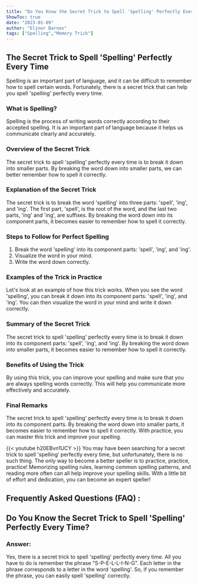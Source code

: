 ```yaml
---
title: "Do You Know the Secret Trick to Spell 'Spelling' Perfectly Every Time?"
ShowToc: true 
date: "2023-01-09"
author: "Elinor Barnes" 
tags: ["Spelling","Memory Trick"]
---
```

## The Secret Trick to Spell 'Spelling' Perfectly Every Time

Spelling is an important part of language, and it can be difficult to remember how to spell certain words. Fortunately, there is a secret trick that can help you spell 'spelling' perfectly every time.

### What is Spelling?

Spelling is the process of writing words correctly according to their accepted spelling. It is an important part of language because it helps us communicate clearly and accurately.

### Overview of the Secret Trick

The secret trick to spell 'spelling' perfectly every time is to break it down into smaller parts. By breaking the word down into smaller parts, we can better remember how to spell it correctly.

### Explanation of the Secret Trick

The secret trick is to break the word 'spelling' into three parts: 'spell', 'ing', and 'ing'. The first part, 'spell', is the root of the word, and the last two parts, 'ing' and 'ing', are suffixes. By breaking the word down into its component parts, it becomes easier to remember how to spell it correctly.

### Steps to Follow for Perfect Spelling

1. Break the word 'spelling' into its component parts: 'spell', 'ing', and 'ing'.
2. Visualize the word in your mind.
3. Write the word down correctly.

### Examples of the Trick in Practice

Let's look at an example of how this trick works. When you see the word 'spelling', you can break it down into its component parts: 'spell', 'ing', and 'ing'. You can then visualize the word in your mind and write it down correctly.

### Summary of the Secret Trick

The secret trick to spell 'spelling' perfectly every time is to break it down into its component parts: 'spell', 'ing', and 'ing'. By breaking the word down into smaller parts, it becomes easier to remember how to spell it correctly.

### Benefits of Using the Trick

By using this trick, you can improve your spelling and make sure that you are always spelling words correctly. This will help you communicate more effectively and accurately.

### Final Remarks

The secret trick to spell 'spelling' perfectly every time is to break it down into its component parts. By breaking the word down into smaller parts, it becomes easier to remember how to spell it correctly. With practice, you can master this trick and improve your spelling.

{{< youtube h20EBvn1UCY >}} 
You may have been searching for a secret trick to spell 'spelling' perfectly every time, but unfortunately, there is no such thing. The only way to become a better speller is to practice, practice, practice! Memorizing spelling rules, learning common spelling patterns, and reading more often can all help improve your spelling skills. With a little bit of effort and dedication, you can become an expert speller!

## Frequently Asked Questions (FAQ) :
<h2>Do You Know the Secret Trick to Spell 'Spelling' Perfectly Every Time?</h2>

<h3>Answer:</h3>

Yes, there is a secret trick to spell 'spelling' perfectly every time. All you have to do is remember the phrase "S-P-E-L-L-I-N-G". Each letter in the phrase corresponds to a letter in the word 'spelling'. So, if you remember the phrase, you can easily spell 'spelling' correctly.






